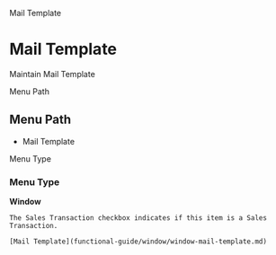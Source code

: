
Mail Template
# Mail Template


Maintain Mail Template

Menu Path
## Menu Path



- Mail Template

Menu Type
### Menu Type

**Window**

```
The Sales Transaction checkbox indicates if this item is a Sales Transaction.
```

```
[Mail Template](functional-guide/window/window-mail-template.md)
```